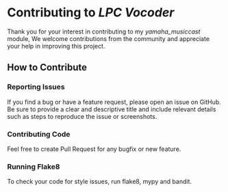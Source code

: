 # Contributing to *LPC Vocoder*

Thank you for your interest in contributing to my *yamaha_musiccast* module,
We welcome contributions from the community and appreciate your help in 
improving this project.

## How to Contribute

### Reporting Issues

If you find a bug or have a feature request, please open an issue on GitHub. Be
sure to provide a clear and descriptive title and include relevant details such
as steps to reproduce the issue or screenshots.

### Contributing Code

Feel free to create Pull Request for any bugfix or new feature.

### Running Flake8

To check your code for style issues, run flake8, mypy and bandit.
